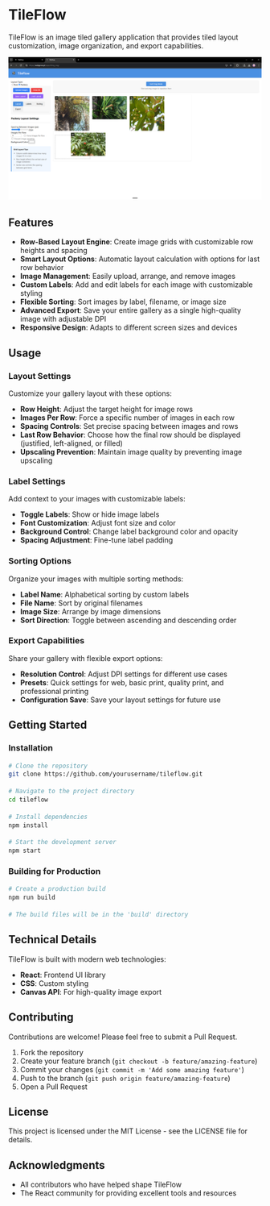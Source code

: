 # TileFlow

TileFlow is an image tiled gallery application that provides tiled layout customization, image organization, and export capabilities.

![TileFlow](tileflow.png)




## Features

- **Row-Based Layout Engine**: Create image grids with customizable row heights and spacing
- **Smart Layout Options**: Automatic layout calculation with options for last row behavior
- **Image Management**: Easily upload, arrange, and remove images
- **Custom Labels**: Add and edit labels for each image with customizable styling
- **Flexible Sorting**: Sort images by label, filename, or image size
- **Advanced Export**: Save your entire gallery as a single high-quality image with adjustable DPI
- **Responsive Design**: Adapts to different screen sizes and devices

## Usage

### Layout Settings

Customize your gallery layout with these options:
- **Row Height**: Adjust the target height for image rows
- **Images Per Row**: Force a specific number of images in each row
- **Spacing Controls**: Set precise spacing between images and rows
- **Last Row Behavior**: Choose how the final row should be displayed (justified, left-aligned, or filled)
- **Upscaling Prevention**: Maintain image quality by preventing image upscaling

### Label Settings

Add context to your images with customizable labels:
- **Toggle Labels**: Show or hide image labels
- **Font Customization**: Adjust font size and color
- **Background Control**: Change label background color and opacity
- **Spacing Adjustment**: Fine-tune label padding

### Sorting Options

Organize your images with multiple sorting methods:
- **Label Name**: Alphabetical sorting by custom labels
- **File Name**: Sort by original filenames
- **Image Size**: Arrange by image dimensions
- **Sort Direction**: Toggle between ascending and descending order

### Export Capabilities

Share your gallery with flexible export options:
- **Resolution Control**: Adjust DPI settings for different use cases
- **Presets**: Quick settings for web, basic print, quality print, and professional printing
- **Configuration Save**: Save your layout settings for future use

## Getting Started

### Installation

```bash
# Clone the repository
git clone https://github.com/yourusername/tileflow.git

# Navigate to the project directory
cd tileflow

# Install dependencies
npm install

# Start the development server
npm start
```

### Building for Production

```bash
# Create a production build
npm run build

# The build files will be in the 'build' directory
```

## Technical Details

TileFlow is built with modern web technologies:

- **React**: Frontend UI library
- **CSS**: Custom styling
- **Canvas API**: For high-quality image export

## Contributing

Contributions are welcome! Please feel free to submit a Pull Request.

1. Fork the repository
2. Create your feature branch (`git checkout -b feature/amazing-feature`)
3. Commit your changes (`git commit -m 'Add some amazing feature'`)
4. Push to the branch (`git push origin feature/amazing-feature`)
5. Open a Pull Request

## License

This project is licensed under the MIT License - see the LICENSE file for details.

## Acknowledgments

- All contributors who have helped shape TileFlow
- The React community for providing excellent tools and resources